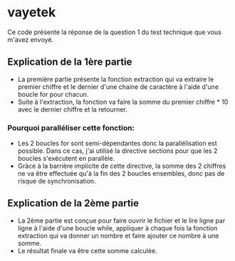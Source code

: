 # vayetek
Ce code présente la réponse de la question 1 du test technique que vous m'avez envoyé.

## Explication de la 1ère partie
- La première partie présente la fonction extraction qui va extraire le premier chiffre et le dernier d'une chaine de caractère à l'aide d'une boucle for pour chacun. 
- Suite à l'extraction, la fonction va faire la somme du premier chiffre * 10 avec le dernier chiffre et la retourner.

### Pourquoi paralléliser cette fonction:
- Les 2 boucles for sont semi-dépendantes donc la parallélisation est possible. Dans ce cas, j'ai utilisé la directive sections pour que les 2 boucles s'exécutent en parallèle. 
- Grâce à la barrière implicite de cette directive, la somme des 2 chiffres ne va être effectuée qu'à la fin des 2 boucles ensembles, donc pas de risque de synchronisation.

## Explication de la 2ème partie
- La 2ème partie est conçue pour faire ouvrir le fichier et le lire ligne par ligne à l'aide d'une boucle while, appliquer à chaque fois la fonction extraction qui va donner un nombre et faire ajouter ce nombre à une somme.
- Le résultat finale va être cette somme calculée.

